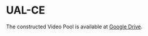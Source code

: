 # UAL-CE
The constructed Video Pool is available at [Google Drive](https://drive.google.com/file/d/1ljLQb8SclRq6YQI4smHNVbpGgN_MwqDN/view?usp=sharing).
